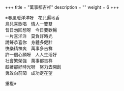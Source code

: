 +++
title = "萬事都吉祥"
description = ""
weight = 6
+++

※春風暖洋洋呀　花兒遍地香  
鳥兒喜歌唱　情人一雙雙  
昔日勿回想呀　今日要歡暢  
一片喜洋洋　莫負好時光  
說聲恭喜你　身體多健壯  
快樂精神爽　萬事多吉祥  
許一個心願呀　人人生活好  
社會繁榮強　萬事都吉祥  
趁著那好時光呀　努力去開創  
勇敢向前闖　成功定在望  

重複※